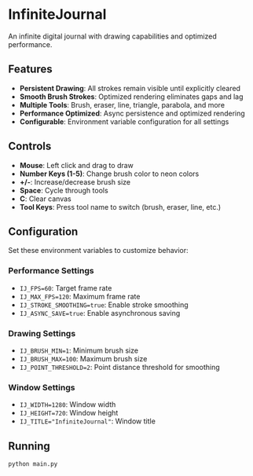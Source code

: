 # InfiniteJournal

An infinite digital journal with drawing capabilities and optimized performance.

## Features

- **Persistent Drawing**: All strokes remain visible until explicitly cleared
- **Smooth Brush Strokes**: Optimized rendering eliminates gaps and lag
- **Multiple Tools**: Brush, eraser, line, triangle, parabola, and more
- **Performance Optimized**: Async persistence and optimized rendering
- **Configurable**: Environment variable configuration for all settings

## Controls

- **Mouse**: Left click and drag to draw
- **Number Keys (1-5)**: Change brush color to neon colors
- **+/-**: Increase/decrease brush size
- **Space**: Cycle through tools
- **C**: Clear canvas
- **Tool Keys**: Press tool name to switch (brush, eraser, line, etc.)

## Configuration

Set these environment variables to customize behavior:

### Performance Settings
- `IJ_FPS=60`: Target frame rate
- `IJ_MAX_FPS=120`: Maximum frame rate
- `IJ_STROKE_SMOOTHING=true`: Enable stroke smoothing
- `IJ_ASYNC_SAVE=true`: Enable asynchronous saving

### Drawing Settings
- `IJ_BRUSH_MIN=1`: Minimum brush size
- `IJ_BRUSH_MAX=100`: Maximum brush size
- `IJ_POINT_THRESHOLD=2`: Point distance threshold for smoothing

### Window Settings
- `IJ_WIDTH=1280`: Window width
- `IJ_HEIGHT=720`: Window height
- `IJ_TITLE="InfiniteJournal"`: Window title

## Running

```bash
python main.py